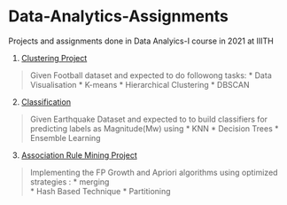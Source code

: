 # Data-Analytics-Assignments

Projects and assignments done in Data Analyics-I course in 2021 at IIITH

1) [Clustering Project](/Clustering_Project)

> Given Football dataset and expected to do followong tasks:
    * Data Visualisation
    * K-means
    * Hierarchical Clustering
    * DBSCAN

2) [Classification](/Assignment-1)

> Given Earthquake Dataset and expected to to build classifiers for predicting labels as Magnitude(Mw) using
    * KNN
    * Decision Trees 
    * Ensemble Learning

3) [Association Rule Mining Project](https://github.com/sravanthi657/ARM)

> Implementing the FP Growth and Apriori algorithms using optimized strategies  :
    * merging  
    * Hash Based Technique 
    * Partitioning 
